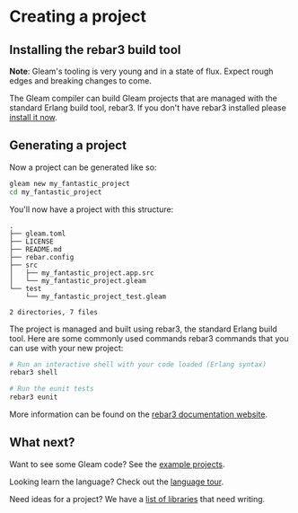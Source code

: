 # Creating a project

## Installing the rebar3 build tool

**Note**: Gleam's tooling is very young and in a state of flux. Expect rough
edges and breaking changes to come.

The Gleam compiler can build Gleam projects that are managed with the standard
Erlang build tool, rebar3. If you don't have rebar3 installed please [install
it now](https://www.rebar3.org/).

[rebar_gleam]: https://github.com/gleam-lang/rebar_gleam#installation

## Generating a project

Now a project can be generated like so:

```sh
gleam new my_fantastic_project
cd my_fantastic_project
```

You'll now have a project with this structure:

```
.
├── gleam.toml
├── LICENSE
├── README.md
├── rebar.config
├── src
│   ├── my_fantastic_project.app.src
│   └── my_fantastic_project.gleam
└── test
    └── my_fantastic_project_test.gleam

2 directories, 7 files
```

The project is managed and built using rebar3, the standard Erlang build tool.
Here are some commonly used commands rebar3 commands that you can use with
your new project:

```sh
# Run an interactive shell with your code loaded (Erlang syntax)
rebar3 shell

# Run the eunit tests
rebar3 eunit
```

More information can be found on the [rebar3 documentation website](https://www.rebar3.org/docs).


## What next?

Want to see some Gleam code? See the [example projects](./example-projects.html).

Looking learn the language? Check out the [language tour](../tour).

Need ideas for a project? We have a [list of libraries][libraries] that need
writing.

[libraries]: https://github.com/gleam-lang/suggestions/issues?q=is%3Aopen+is%3Aissue+label%3Aarea%3Alibraries
